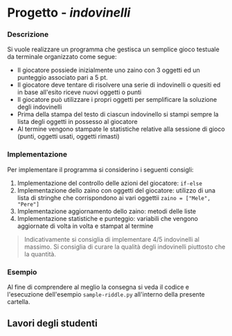 # Progetto - *indovinelli*

### Descrizione

Si vuole realizzare un programma che gestisca un semplice gioco testuale da terminale organizzato come segue:

* Il giocatore possiede inizialmente uno zaino con 3 oggetti ed un punteggio associato pari a 5 pt.
* Il giocatore deve tentare di risolvere una serie di indovinelli o quesiti ed in base all'esito riceve nuovi oggetti o punti
* Il giocatore può utilizzare i propri oggetti per semplificare la soluzione degli indovinelli
* Prima della stampa del testo di ciascun indovinello si stampi sempre la lista degli oggetti in possesso al giocatore
* Al termine vengono stampate le statistiche relative alla sessione di gioco (punti, oggetti usati, oggetti rimasti)



### Implementazione

Per implementare il programma si considerino i seguenti consigli:

1. Implementazione del controllo delle azioni del giocatore: `if-else`
2. Implementazione dello zaino con oggetti del giocatore: utilizzo di una lista di stringhe che  corrispondono ai vari oggettii `zaino = ["Mele", "Pere"]`
3. Implementazione aggiornamento dello zaino: metodi delle liste
4. Implementazione statistiche e punteggio: variabili che vengono aggiornate di volta in volta e stampat al termine

> Indicativamente si consiglia di implementare 4/5 indovinelli al massimo.
> Si consiglia di curare la qualità degli indovinelli piuttosto che la quantità.

###  Esempio

Al fine di comprendere al meglio la consegna si veda il codice e l'esecuzione dell'esempio `sample-riddle.py` all'interno della presente cartella.

## Lavori degli studenti